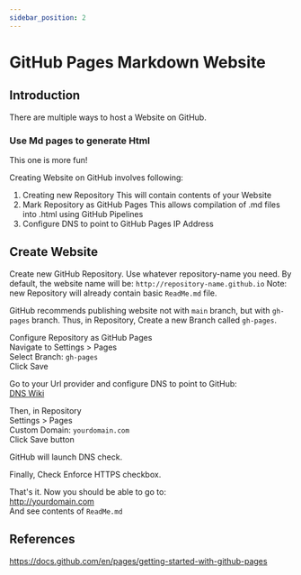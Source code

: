 ```yaml
---
sidebar_position: 2
---
```


# GitHub Pages Markdown Website

## Introduction

There are multiple ways to host a Website on GitHub.

### Use Md pages to generate Html

This one is more fun!

Creating Website on GitHub involves following:

1. Creating new Repository
   This will contain contents of your Website
1. Mark Repository as GitHub Pages
   This allows compilation of .md files into .html using GitHub Pipelines
1. Configure DNS to point to GitHub Pages IP Address

## Create Website

Create new GitHub Repository.
Use whatever repository-name you need. By default, the website name will be:
`http://repository-name.github.io`
Note: new Repository will already contain basic `ReadMe.md` file.

GitHub recommends publishing website not with `main` branch, but with `gh-pages` branch. Thus, in Repository, Create a new Branch called `gh-pages`.

Configure Repository as GitHub Pages  
Navigate to Settings > Pages  
Select Branch: `gh-pages`  
Click Save

Go to your Url provider and configure DNS to point to GitHub:  
[DNS Wiki](DNS.md)

Then, in Repository  
Settings > Pages  
Custom Domain: `yourdomain.com`  
Click Save button

GitHub will launch DNS check.

Finally, Check Enforce HTTPS checkbox.

That's it. Now you should be able to go to:  
<http://yourdomain.com>  
And see contents of `ReadMe.md`

## References

<https://docs.github.com/en/pages/getting-started-with-github-pages>
